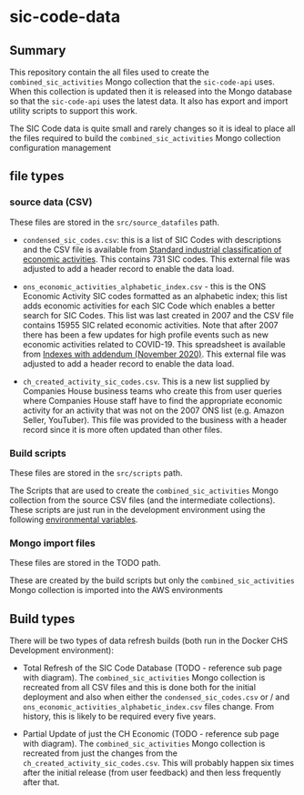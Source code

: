 # sic-code-data

## Summary

This repository contain the all files used to create the `combined_sic_activities` Mongo collection that the `sic-code-api` uses. When this collection is updated then it is released into the Mongo database so that the `sic-code-api` uses the latest data. It also has export and import utility scripts to support this work.

The SIC Code data is quite small and rarely changes so it is ideal to place all the files required to build the `combined_sic_activities` Mongo collection configuration management

## file types

### source data (CSV)

These files are stored in the `src/source_datafiles` path.

- `condensed_sic_codes.csv`: this is a list of SIC Codes with descriptions and the CSV file is available from [Standard industrial classification of economic activities]((https://www.gov.uk/government/publications/standard-industrial-classification-of-economic-activities-sic)). This contains 731 SIC codes. This external file was adjusted to add a header record to enable the data load.

- `ons_economic_activities_alphabetic_index.csv` - this is the ONS Economic Activity SIC codes formatted as an alphabetic index; this list adds economic activities for each SIC Code which enables a better search for SIC Codes. This list was last created in 2007 and the CSV file contains 15955 SIC related economic activities. Note that after 2007 there has been a few updates for high profile events such as new economic activities related to COVID-19. This spreadsheet is available from [Indexes with addendum (November 2020)](https://www.ons.gov.uk/file?uri=/methodology/classificationsandstandards/ukstandardindustrialclassificationofeconomicactivities/uksic2007/uksic2007indexeswithaddendumnovember2020.xlsx). This external file was adjusted to add a header record to enable the data load.

- `ch_created_activity_sic_codes.csv`. This is a new list supplied by Companies House business teams who create this from user queries where Companies House staff have to find the appropriate economic activity for an activity that was not on the 2007 ONS list (e.g. Amazon Seller, YouTuber). This file was provided to the business with a header record since it is more often updated than other files.

### Build scripts

These files are stored in the `src/scripts` path.

The Scripts that are used to create the `combined_sic_activities` Mongo collection from the source CSV files (and the intermediate collections). These scripts are just run in the development environment using the following [environmental variables](docs/environmental-variables.md).

### Mongo import files

These files are stored in the TODO path.

These are created by the build scripts but only the `combined_sic_activities` Mongo collection is imported into the AWS environments

## Build types

There will be two types of data refresh builds (both run in the Docker CHS Development environment):

- Total Refresh of the SIC Code Database (TODO - reference sub page with diagram). The  `combined_sic_activities` Mongo collection is recreated from all CSV files and this is done both for the initial deployment and also when either the `condensed_sic_codes.csv` or / and `ons_economic_activities_alphabetic_index.csv` files change. From history, this is likely to be required every five years.

- Partial Update of just the CH Economic  (TODO - reference sub page with diagram). The  `combined_sic_activities` Mongo collection is recreated from just the changes from the `ch_created_activity_sic_codes.csv`. This will probably happen six times after the initial release (from user feedback) and then less frequently after that.
